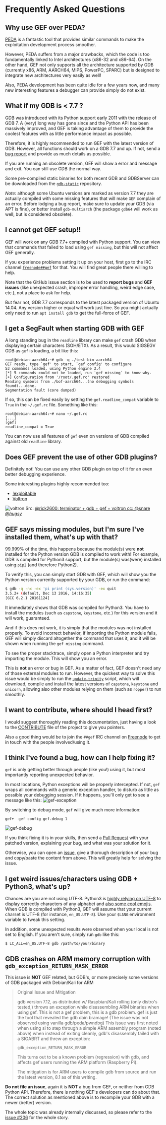 # Frequently Asked Questions #

## Why use GEF over PEDA? ##

[PEDA](https://github.com/longld/peda) is a fantastic tool that provides similar
commands to make the exploitation development process smoother.

However, PEDA suffers from a major drawbacks, which the code is too
fundamentally linked to Intel architectures (x86-32 and x86-64). On the other
hand, GEF not only supports all the architecture supported by GDB (currently
x86, ARM, AARCH64, MIPS, PowerPC, SPARC) but is designed to integrate new
architectures very easily as well!

Also, PEDA development has been quite idle for a few years now, and many new
interesting features a debugger can provide simply do not exist.

## What if my GDB is < 7.7 ? ##

GDB was introduced with its Python support early 2011 with the release of
GDB 7. A (very) long way has gone since and the Python API has been massively
improved, and GEF is taking advantage of them to provide the coolest features
with as little performance impact as possible.

Therefore, it is highly recommended to run GEF with the latest version of
GDB. However, all functions should work on a GDB 7.7 and up. If not, send
a [bug report](https://github.com/hugsy/gef/issues) and provide as much details
as possible.

If you are running an obsolete version, GEF will show a error and message and
exit. You can still use GDB the normal way.

Some pre-compiled static binaries for both recent GDB and GDBServer can be
downloaded from the [`gdb-static`](https://github.com/hugsy/gdb-static) repository.

_Note_: although some Ubuntu versions are marked as version 7.7 they are
actually compiled with some missing features that will make `GEF` complain of an
error. Before lodging a bug report, make sure to update your GDB (via APT is
fine), or better install `gdb-multiarch` (the package `gdb64` will work as well,
but is considered obsolete).

## I cannot get GEF setup!! ##

GEF will work on any GDB 7.7+ compiled with Python support. You can view
that commands that failed to load using `gef missing`, but this will not affect
GEF generally.

If you experience problems setting it up on your host, first go to the
IRC channel [`freenode##gef`](https://webchat.freenode.net/?channels=##gef) for
that. You will find great people there willing to help.

Note that the GitHub issue section is to be used to **report bugs** and
**GEF issues** (like unexpected crash, improper error handling, weird edge case,
etc.), not a place to ask for help.

But fear not, GDB 7.7 corresponds to the latest packaged version of Ubuntu
14.04. Any version higher or equal will work just fine. So you might actually
only need to run `apt install gdb` to get the full-force of GEF.

## I get a SegFault when starting GDB with GEF ##

A long standing bug in the `readline` library can make `gef` crash GDB
when displaying certain characters (SOH/ETX). As a result, this would SIGSEGV
GDB as `gef` is loading, a bit like this:

```
root@debian-aarch64:~# gdb -q ./test-bin-aarch64
GEF ready, type `gef' to start, `gef config' to configure
53 commands loaded, using Python engine 3.4
[*] 5 commands could not be loaded, run `gef missing` to know why.
[+] Configuration from '/root/.gef.rc' restored
Reading symbols from ./bof-aarch64...(no debugging symbols found)...done.
Segmentation fault (core dumped)
```

If so, this can be fixed easily by setting the `gef.readline_compat` variable to
`True` in the `~/.gef.rc` file. Something like this:

```
root@debian-aarch64:~# nano ~/.gef.rc
[...]
[gef]
readline_compat = True
```

You can now use all features of `gef` even on versions of GDB compiled against
old `readline` library.


## Does GEF prevent the use of other GDB plugins? ##

Definitely not! You can use any other GDB plugin on top of it for an even better
debugging experience.

Some interesting plugins highly recommended too:

- [!exploitable](https://github.com/jfoote/exploitable/)
- [Voltron](https://github.com/snare/voltron)

![voltron](https://i.imgur.com/bfTIjNi.jpg)
Src: [@rick2600: terminator + gdb + gef + voltron cc: @snare @_hugsy_](https://twitter.com/rick2600/status/775926070566490113)


## GEF says missing modules, but I'm sure I've installed them, what's up with that? ##

99.999% of the time, this happens because the module(s) were **not** installed
for the Python version GDB is compiled to work with! For example, GDB is
compiled for Python3 support, but the module(s) was(were) installed using `pip2`
(and therefore Python2).

To verify this, you can simply start GDB with GEF, which will show you the
Python version currently supported by your GDB, or run the command:

```bash
$ gdb -q -nx -ex 'pi print (sys.version)' -ex quit
3.5.2+ (default, Dec 13 2016, 14:16:35)
[GCC 6.2.1 20161124]
```

It immediately shows that GDB was compiled for Python3. You have to install the
modules (such as `capstone`, `keystone`, etc.) for this version and it will
work, guaranteed.

And if this does not work, it is simply that the modules was not installed
properly. To avoid incorrect behavior, if importing the Python module fails,
GEF will simply discard altogether the command that uses it, and it will be
shown when running the `gef missing` command.

To see the proper stacktrace, simply open a Python interpreter and try importing
the module. This will show you an error.

This is **not** an error or bug in GEF. As a matter of fact, GEF doesn't need any 
of those external modules to run. However, the quickest way to solve this issue would 
be simply to run the [`update-trinity`](https://github.com/hugsy/stuff/blob/master/update-trinity.sh) 
script, which will download, compile and install the latest versions of `capstone`, 
`keystone` and `unicorn`, allowing also other modules relying on them (such as `ropper`)
to run smoothly.


## I want to contribute, where should I head first? ##

I would suggest thoroughly reading this documentation, just having a look to the
[CONTRIBUTE](https://github.com/hugsy/gef/blob/master/.github/CONTRIBUTING.md)
file of the project to give you pointers.

Also a good thing would be to join the `##gef` IRC channel
on [Freenode](https://webchat.freenode.net/?channels=##gef) to get in touch with
the people involved/using it.


## I think I've found a bug, how can I help fixing it? ##

`gef` is only getting better through people (like you!) using it, but most
importantly reporting unexpected behavior.

In most locations, Python exceptions will be properly intercepted. If not, `gef`
wraps all commands with a generic exception handler, to disturb as little as
possible your debugging session. If it happens, you'll only get to see a message
like this:
![gef-exception](http://i.imgur.com/J7dUnXV.png)

By switching to debug mode, `gef` will give much more information:
```
gef➤  gef config gef.debug 1
```
![gef-debug](http://i.imgur.com/SGe8oFF.png)

If you think fixing it is in your skills, then send a [Pull
Request](https://github.com/hugsy/gef/pulls) with your patched version,
explaining your bug, and what was your solution for it.

Otherwise, you can open an [issue](https://github.com/hugsy/gef/issues), give a
thorough description of your bug and copy/paste the content from above. This
will greatly help for solving the issue.


## I get weird issues/characters using GDB + Python3, what's up? ##

Chances are you are not using UTF-8. Python3
is [highly relying on UTF-8](http://www.diveintopython3.net/strings.html) to
display correctly characters of any alphabet
and
[also some cool emojis](http://unicode.org/emoji/charts/full-emoji-list.html). When
GDB is compiled with Python3, GEF will assume that your current charset is UTF-8
(for instance, `en_US.UTF-8`). Use your `$LANG` environment variable to tweak
this setting.

In addition, some unexpected results were observed when your local is not set to
English. If you aren't sure, simply run `gdb` like this:

```
$ LC_ALL=en_US.UTF-8 gdb /path/to/your/binary
```

## GDB crashes on ARM memory corruption with `gdb_exception_RETURN_MASK_ERROR` ##

This issue is **NOT** GEF related, but GDB's, or more precisely some versions of
GDB packaged with Debian/Kali for ARM

>
> Original Issue and Mitigation
>
> gdb version 7.12, as distributed w/ Raspbian/Kali rolling (only distro's
> tested,) throws an exception while disassembling ARM binaries when using gef.
> This is not a gef problem, this is a gdb problem. gef is just the tool that
> revealed the gdb dain bramage! (The issue was not observed using vanilla
> gdb/peda/pwndbg) This issue was first noted when using si to step through a
> simple ARM assembly program (noted above) when instead of exiting cleanly,
> gdb's disassembly failed with a SIGABRT and threw an exception:
>
>  `gdb_exception_RETURN_MASK_ERROR`
>
> This turns out to be a known problem (regression) with gdb, and affects
> gef users running the ARM platform (Raspberry Pi).
>
> The mitigation is for ARM users to compile gdb from source and run the latest
> version, 8.1 as of this writing.
>

**Do not file an issue**, again it is **NOT** a bug from GEF, or neither from GDB
Python API. Therefore, there is nothing GEF's developers can do about that. The
correct solution as mentioned above is to recompile your GDB with a newer
(better) version.

The whole topic was already internally discussed, so please refer to
the [issue #206](https://github.com/hugsy/gef/issues/206) for the whole story.

